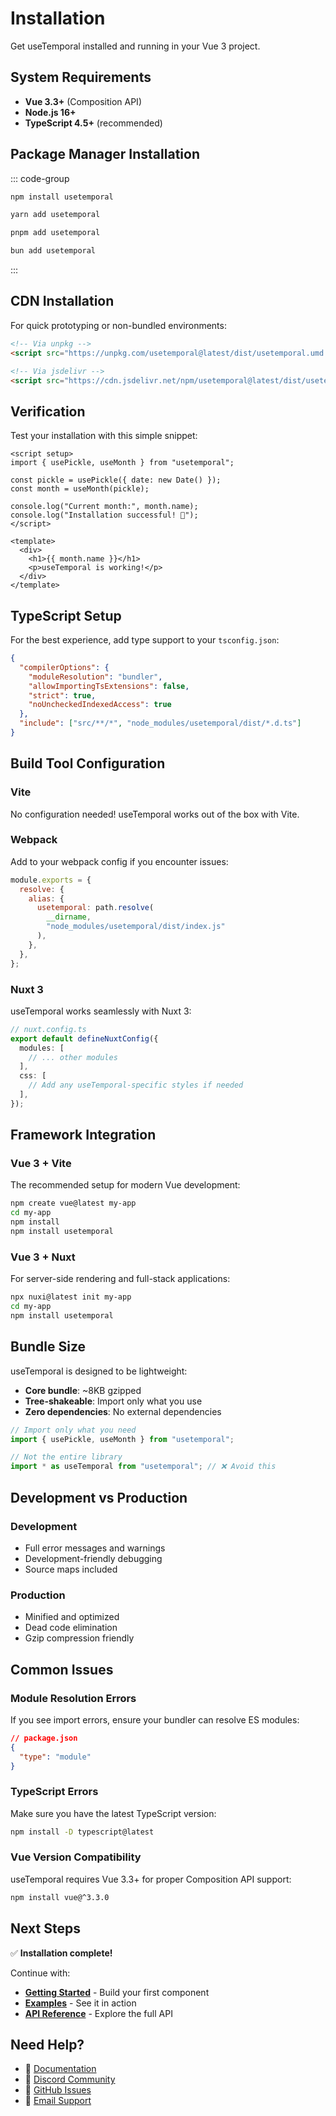 # Installation

Get useTemporal installed and running in your Vue 3 project.

## System Requirements

- **Vue 3.3+** (Composition API)
- **Node.js 16+**
- **TypeScript 4.5+** (recommended)

## Package Manager Installation

::: code-group

```bash [npm]
npm install usetemporal
```

```bash [yarn]
yarn add usetemporal
```

```bash [pnpm]
pnpm add usetemporal
```

```bash [bun]
bun add usetemporal
```

:::

## CDN Installation

For quick prototyping or non-bundled environments:

```html
<!-- Via unpkg -->
<script src="https://unpkg.com/usetemporal@latest/dist/usetemporal.umd.js"></script>

<!-- Via jsdelivr -->
<script src="https://cdn.jsdelivr.net/npm/usetemporal@latest/dist/usetemporal.umd.js"></script>
```

## Verification

Test your installation with this simple snippet:

```vue
<script setup>
import { usePickle, useMonth } from "usetemporal";

const pickle = usePickle({ date: new Date() });
const month = useMonth(pickle);

console.log("Current month:", month.name);
console.log("Installation successful! 🎉");
</script>

<template>
  <div>
    <h1>{{ month.name }}</h1>
    <p>useTemporal is working!</p>
  </div>
</template>
```

## TypeScript Setup

For the best experience, add type support to your `tsconfig.json`:

```json
{
  "compilerOptions": {
    "moduleResolution": "bundler",
    "allowImportingTsExtensions": false,
    "strict": true,
    "noUncheckedIndexedAccess": true
  },
  "include": ["src/**/*", "node_modules/usetemporal/dist/*.d.ts"]
}
```

## Build Tool Configuration

### Vite

No configuration needed! useTemporal works out of the box with Vite.

### Webpack

Add to your webpack config if you encounter issues:

```javascript
module.exports = {
  resolve: {
    alias: {
      usetemporal: path.resolve(
        __dirname,
        "node_modules/usetemporal/dist/index.js"
      ),
    },
  },
};
```

### Nuxt 3

useTemporal works seamlessly with Nuxt 3:

```typescript
// nuxt.config.ts
export default defineNuxtConfig({
  modules: [
    // ... other modules
  ],
  css: [
    // Add any useTemporal-specific styles if needed
  ],
});
```

## Framework Integration

### Vue 3 + Vite

The recommended setup for modern Vue development:

```bash
npm create vue@latest my-app
cd my-app
npm install
npm install usetemporal
```

### Vue 3 + Nuxt

For server-side rendering and full-stack applications:

```bash
npx nuxi@latest init my-app
cd my-app
npm install usetemporal
```

## Bundle Size

useTemporal is designed to be lightweight:

- **Core bundle**: ~8KB gzipped
- **Tree-shakeable**: Import only what you use
- **Zero dependencies**: No external dependencies

```javascript
// Import only what you need
import { usePickle, useMonth } from "usetemporal";

// Not the entire library
import * as useTemporal from "usetemporal"; // ❌ Avoid this
```

## Development vs Production

### Development

- Full error messages and warnings
- Development-friendly debugging
- Source maps included

### Production

- Minified and optimized
- Dead code elimination
- Gzip compression friendly

## Common Issues

### Module Resolution Errors

If you see import errors, ensure your bundler can resolve ES modules:

```json
// package.json
{
  "type": "module"
}
```

### TypeScript Errors

Make sure you have the latest TypeScript version:

```bash
npm install -D typescript@latest
```

### Vue Version Compatibility

useTemporal requires Vue 3.3+ for proper Composition API support:

```bash
npm install vue@^3.3.0
```

## Next Steps

✅ **Installation complete!**

Continue with:

- **[Getting Started](/getting-started)** - Build your first component
- **[Examples](/examples/)** - See it in action
- **[API Reference](/composables/use-pickle)** - Explore the full API

## Need Help?

- 📖 [Documentation](/)
- 💬 [Discord Community](https://discord.gg/usetemporal)
- 🐛 [GitHub Issues](https://github.com/your-username/usetemporal/issues)
- 📧 [Email Support](mailto:support@usetemporal.dev)
